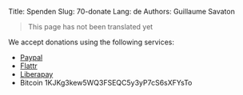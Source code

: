 Title: Spenden
Slug: 70-donate
Lang: de
Authors: Guillaume Savaton

> This page has not been translated yet

We accept donations using the following services:

* [Paypal](https://www.paypal.me/guillaumesavaton)
* [Flattr](https://flattr.com/submit/auto?fid=4lz3lv&url=http://sozi.baierouge.fr/)
* [Liberapay](https://liberapay.com/senshu/donate)
* Bitcoin 1KJKg3kew5WQ3FSEQC5y3yP7cS6sXFYsTo
